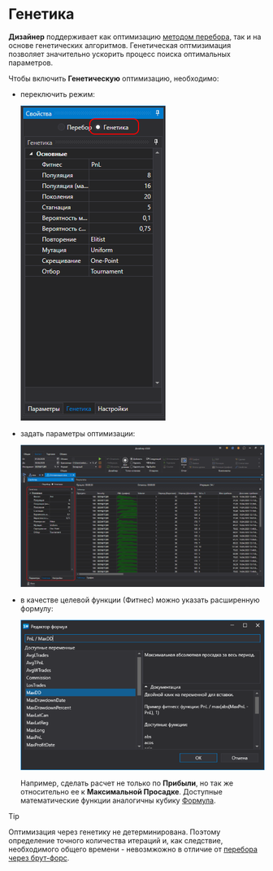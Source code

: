 # Генетика

**Дизайнер** поддерживает как оптимизацию [методом перебора](brute_force.md), так и на основе генетических алгоритмов. Генетическая оптмизимация позволяет значительно ускорить процесс поиска оптимальных параметров.

Чтобы включить **Генетическую** оптимизацию, необходимо:

- переключить режим:

  ![Designer_Optimization_Genetic_00](../../../images/designer_optimization_genetic_00.png)

- задать параметры оптимизации:

  ![Designer_Optimization_Genetic_01](../../../images/designer_optimization_genetic_01.png)

- в качестве целевой функции (Фитнес) можно указать расширенную формулу:

  ![Designer_Optimization_Genetic_02](../../../images/designer_optimization_genetic_02.png)

  Например, сделать расчет не только по **Прибыли**, но так же относительно ее к **Максимальной Просадке**. Доступные математические функции аналогичны кубику [Формула](../strategies/using_visual_designer/elements/common/formula.md).

> [!TIP]
> Оптимизация через генетику не детерминирована. Поэтому определение точного количества итераций и, как следствие, необходимого общего времени - невозмжожно в отличие от [перебора через брут-форс](brute_force.md).